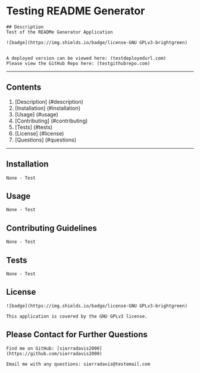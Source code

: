 
  # Testing README Generator

    ## Description
    Test of the READMe Generator Application

    ![badge](https://img.shields.io/badge/license-GNU GPLv3-brightgreen)
   
    
    A deployed version can be viewed here: (testdeployedurl.com)
    Please view the GitHub Repo here: (testgithubrepo.com)

  ---
  ## Contents 
  1. [Description] (#description)
  2. [Installation] (#installation)
  3. [Usage] (#usage)
  4. [Contributing] (#contributing)
  5. [Tests] (#tests)
  6. [License] (#license)
  7. [Questions] (#questions)

  ---
  ## Installation <a name="installation"></a>
    None - Test

 ## Usage <a name="usage"></a>
    None - Test

 ## Contributing Guidelines <a name="contributing"></a>
    None - Test 

 ## Tests <a name="tests"></a>
    None - Test
  
  
  ## License <a name="license"></a>
    ![badge](https://img.shields.io/badge/license-GNU GPLv3-brightgreen)
    
    This application is covered by the GNU GPLv3 license.

 ## Please Contact for Further Questions <a name="questions"></a>
   
    Find me on GitHub: [sierradavis2000](https://github.com/sierradavis2000)
    
    Email me with any questions: sierradavis@testemail.com
  